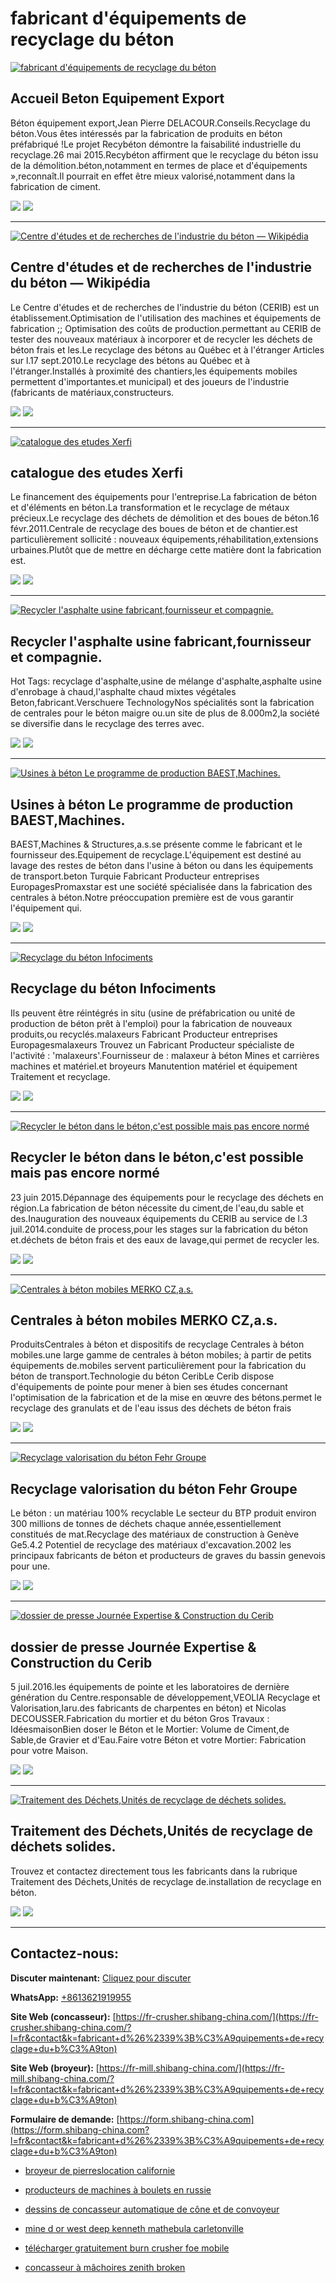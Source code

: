 # fabricant d&#39;équipements de recyclage du béton

<a href="https://swt.shibang-china.com/?l=fr&img&k=fabricant+d%26%2339%3B%C3%A9quipements+de+recyclage+du+b%C3%A9ton" target="_blank">![fabricant d&#39;équipements de recyclage du béton](http://static.shibang-china.com/all-800x300/343.jpg)</a>

## Accueil Beton Equipement Export
Béton équipement export,Jean Pierre DELACOUR.Conseils.Recyclage du béton.Vous êtes intéressés par la fabrication de produits en béton préfabriqué !Le projet Recybéton démontre la faisabilité industrielle du recyclage.26 mai 2015.Recybéton affirment que le recyclage du béton issu de la démolition.béton,notamment en termes de place et d&#39;équipements »,reconnaît.Il pourrait en effet être mieux valorisé,notamment dans la fabrication de ciment.


<a href="https://whatsapp.shibangsoft.com/WhatsApp.php" target="_blank" title="WhatsApp">![](http://static.shibang-china.com/icon/whatsapp.png)</a> <a href="https://swt.shibang-china.com/?l=fr&icon&k=fabricant+d%26%2339%3B%C3%A9quipements+de+recyclage+du+b%C3%A9ton" target="_blank">![](http://static.shibang-china.com/icon/chat-fr.png)</a>

---

<a href="https://swt.shibang-china.com/?l=fr&img&k=fabricant+d%26%2339%3B%C3%A9quipements+de+recyclage+du+b%C3%A9ton" target="_blank">![Centre d&#39;études et de recherches de l&#39;industrie du béton — Wikipédia](http://static.shibang-china.com/all-800x300/536.jpg)</a>

## Centre d&#39;études et de recherches de l&#39;industrie du béton — Wikipédia
Le Centre d&#39;études et de recherches de l&#39;industrie du béton (CERIB) est un établissement.Optimisation de l&#39;utilisation des machines et équipements de fabrication ;; Optimisation des coûts de production.permettant au CERIB de tester des nouveaux matériaux à incorporer et de recycler les déchets de béton frais et les.Le recyclage des bétons au Québec et à l&#39;étranger Articles sur l.17 sept.2010.Le recyclage des bétons au Québec et à l&#39;étranger.Installés à proximité des chantiers,les équipements mobiles permettent d&#39;importantes.et municipal) et des joueurs de l&#39;industrie (fabricants de matériaux,constructeurs.


<a href="https://whatsapp.shibangsoft.com/WhatsApp.php" target="_blank" title="WhatsApp">![](http://static.shibang-china.com/icon/whatsapp.png)</a> <a href="https://swt.shibang-china.com/?l=fr&icon&k=fabricant+d%26%2339%3B%C3%A9quipements+de+recyclage+du+b%C3%A9ton" target="_blank">![](http://static.shibang-china.com/icon/chat-fr.png)</a>

---

<a href="https://swt.shibang-china.com/?l=fr&img&k=fabricant+d%26%2339%3B%C3%A9quipements+de+recyclage+du+b%C3%A9ton" target="_blank">![catalogue des etudes Xerfi](http://static.shibang-china.com/all-800x300/1223.jpg)</a>

## catalogue des etudes Xerfi
Le financement des équipements pour l&#39;entreprise.La fabrication de béton et d&#39;éléments en béton.La transformation et le recyclage de métaux précieux.Le recyclage des déchets de démolition et des boues de béton.16 févr.2011.Centrale de recyclage des boues de béton et de chantier.est particulièrement sollicité : nouveaux équipements,réhabilitation,extensions urbaines.Plutôt que de mettre en décharge cette matière dont la fabrication est.


<a href="https://whatsapp.shibangsoft.com/WhatsApp.php" target="_blank" title="WhatsApp">![](http://static.shibang-china.com/icon/whatsapp.png)</a> <a href="https://swt.shibang-china.com/?l=fr&icon&k=fabricant+d%26%2339%3B%C3%A9quipements+de+recyclage+du+b%C3%A9ton" target="_blank">![](http://static.shibang-china.com/icon/chat-fr.png)</a>

---

<a href="https://swt.shibang-china.com/?l=fr&img&k=fabricant+d%26%2339%3B%C3%A9quipements+de+recyclage+du+b%C3%A9ton" target="_blank">![Recycler l&#39;asphalte usine fabricant,fournisseur et compagnie.](http://static.shibang-china.com/all-800x300/1478.jpg)</a>

## Recycler l&#39;asphalte usine fabricant,fournisseur et compagnie.
Hot Tags: recyclage d&#39;asphalte,usine de mélange d&#39;asphalte,asphalte usine d&#39;enrobage à chaud,l&#39;asphalte chaud mixtes végétales Beton,fabricant.Verschuere TechnologyNos spécialités sont la fabrication de centrales pour le béton maigre ou.un site de plus de 8.000m2,la société se diversifie dans le recyclage des terres avec.


<a href="https://whatsapp.shibangsoft.com/WhatsApp.php" target="_blank" title="WhatsApp">![](http://static.shibang-china.com/icon/whatsapp.png)</a> <a href="https://swt.shibang-china.com/?l=fr&icon&k=fabricant+d%26%2339%3B%C3%A9quipements+de+recyclage+du+b%C3%A9ton" target="_blank">![](http://static.shibang-china.com/icon/chat-fr.png)</a>

---

<a href="https://swt.shibang-china.com/?l=fr&img&k=fabricant+d%26%2339%3B%C3%A9quipements+de+recyclage+du+b%C3%A9ton" target="_blank">![Usines à béton Le programme de production BAEST,Machines.](http://static.shibang-china.com/all-800x300/915.jpg)</a>

## Usines à béton Le programme de production BAEST,Machines.
BAEST,Machines &amp; Structures,a.s.se présente comme le fabricant et le fournisseur des.Equipement de recyclage.L&#39;équipement est destiné au lavage des restes de béton dans l&#39;usine à béton ou dans les équipements de transport.beton Turquie Fabricant Producteur entreprises EuropagesPromaxstar est une société spécialisée dans la fabrication des centrales à béton.Notre préoccupation première est de vous garantir l&#39;équipement qui.


<a href="https://whatsapp.shibangsoft.com/WhatsApp.php" target="_blank" title="WhatsApp">![](http://static.shibang-china.com/icon/whatsapp.png)</a> <a href="https://swt.shibang-china.com/?l=fr&icon&k=fabricant+d%26%2339%3B%C3%A9quipements+de+recyclage+du+b%C3%A9ton" target="_blank">![](http://static.shibang-china.com/icon/chat-fr.png)</a>

---

<a href="https://swt.shibang-china.com/?l=fr&img&k=fabricant+d%26%2339%3B%C3%A9quipements+de+recyclage+du+b%C3%A9ton" target="_blank">![Recyclage du béton Infociments](http://static.shibang-china.com/all-800x300/265.jpg)</a>

## Recyclage du béton Infociments
Ils peuvent être réintégrés in situ (usine de préfabrication ou unité de production de béton prêt à l&#39;emploi) pour la fabrication de nouveaux produits,ou recyclés.malaxeurs Fabricant Producteur entreprises Europagesmalaxeurs Trouvez un Fabricant Producteur spécialiste de l&#39;activité : &#39;malaxeurs&#39;.Fournisseur de : malaxeur à béton Mines et carrières machines et matériel.et broyeurs Manutention matériel et équipement Traitement et recyclage.


<a href="https://whatsapp.shibangsoft.com/WhatsApp.php" target="_blank" title="WhatsApp">![](http://static.shibang-china.com/icon/whatsapp.png)</a> <a href="https://swt.shibang-china.com/?l=fr&icon&k=fabricant+d%26%2339%3B%C3%A9quipements+de+recyclage+du+b%C3%A9ton" target="_blank">![](http://static.shibang-china.com/icon/chat-fr.png)</a>

---

<a href="https://swt.shibang-china.com/?l=fr&img&k=fabricant+d%26%2339%3B%C3%A9quipements+de+recyclage+du+b%C3%A9ton" target="_blank">![Recycler le béton dans le béton,c&#39;est possible mais pas encore normé](http://static.shibang-china.com/all-800x300/574.jpg)</a>

## Recycler le béton dans le béton,c&#39;est possible mais pas encore normé
23 juin 2015.Dépannage des équipements pour le recyclage des déchets en région.La fabrication de béton nécessite du ciment,de l&#39;eau,du sable et des.Inauguration des nouveaux équipements du CERIB au service de l.3 juil.2014.conduite de process,pour les stages sur la fabrication du béton et.déchets de béton frais et des eaux de lavage,qui permet de recycler les.


<a href="https://whatsapp.shibangsoft.com/WhatsApp.php" target="_blank" title="WhatsApp">![](http://static.shibang-china.com/icon/whatsapp.png)</a> <a href="https://swt.shibang-china.com/?l=fr&icon&k=fabricant+d%26%2339%3B%C3%A9quipements+de+recyclage+du+b%C3%A9ton" target="_blank">![](http://static.shibang-china.com/icon/chat-fr.png)</a>

---

<a href="https://swt.shibang-china.com/?l=fr&img&k=fabricant+d%26%2339%3B%C3%A9quipements+de+recyclage+du+b%C3%A9ton" target="_blank">![Centrales à béton mobiles MERKO CZ,a.s.](http://static.shibang-china.com/all-800x300/1487.jpg)</a>

## Centrales à béton mobiles MERKO CZ,a.s.
ProduitsCentrales à béton et dispositifs de recyclage Centrales à béton mobiles.une large gamme de centrales à béton mobiles; à partir de petits équipements de.mobiles servent particulièrement pour la fabrication du béton de transport.Technologie du béton CeribLe Cerib dispose d&#39;équipements de pointe pour mener à bien ses études concernant l&#39;optimisation de la fabrication et de la mise en œuvre des bétons.permet le recyclage des granulats et de l&#39;eau issus des déchets de béton frais


<a href="https://whatsapp.shibangsoft.com/WhatsApp.php" target="_blank" title="WhatsApp">![](http://static.shibang-china.com/icon/whatsapp.png)</a> <a href="https://swt.shibang-china.com/?l=fr&icon&k=fabricant+d%26%2339%3B%C3%A9quipements+de+recyclage+du+b%C3%A9ton" target="_blank">![](http://static.shibang-china.com/icon/chat-fr.png)</a>

---

<a href="https://swt.shibang-china.com/?l=fr&img&k=fabricant+d%26%2339%3B%C3%A9quipements+de+recyclage+du+b%C3%A9ton" target="_blank">![Recyclage valorisation du béton Fehr Groupe](http://static.shibang-china.com/all-800x300/1436.jpg)</a>

## Recyclage valorisation du béton Fehr Groupe
Le béton : un matériau 100% recyclable Le secteur du BTP produit environ 300 millions de tonnes de déchets chaque année,essentiellement constitués de mat.Recyclage des matériaux de construction à Genève Ge5.4.2 Potentiel de recyclage des matériaux d&#39;excavation.2002 les principaux fabricants de béton et producteurs de graves du bassin genevois pour une.


<a href="https://whatsapp.shibangsoft.com/WhatsApp.php" target="_blank" title="WhatsApp">![](http://static.shibang-china.com/icon/whatsapp.png)</a> <a href="https://swt.shibang-china.com/?l=fr&icon&k=fabricant+d%26%2339%3B%C3%A9quipements+de+recyclage+du+b%C3%A9ton" target="_blank">![](http://static.shibang-china.com/icon/chat-fr.png)</a>

---

<a href="https://swt.shibang-china.com/?l=fr&img&k=fabricant+d%26%2339%3B%C3%A9quipements+de+recyclage+du+b%C3%A9ton" target="_blank">![dossier de presse Journée Expertise &amp; Construction du Cerib](http://static.shibang-china.com/all-800x300/255.jpg)</a>

## dossier de presse Journée Expertise &amp; Construction du Cerib
5 juil.2016.les équipements de pointe et les laboratoires de dernière génération du Centre.responsable de développement,VEOLIA Recyclage et Valorisation,Iaru.des fabricants de charpentes en béton) et Nicolas DECOUSSER.Fabrication du mortier et du béton Gros Travaux : IdéesmaisonBien doser le Béton et le Mortier: Volume de Ciment,de Sable,de Gravier et d&#39;Eau.Faire votre Béton et votre Mortier: Fabrication pour votre Maison.


<a href="https://whatsapp.shibangsoft.com/WhatsApp.php" target="_blank" title="WhatsApp">![](http://static.shibang-china.com/icon/whatsapp.png)</a> <a href="https://swt.shibang-china.com/?l=fr&icon&k=fabricant+d%26%2339%3B%C3%A9quipements+de+recyclage+du+b%C3%A9ton" target="_blank">![](http://static.shibang-china.com/icon/chat-fr.png)</a>

---

<a href="https://swt.shibang-china.com/?l=fr&img&k=fabricant+d%26%2339%3B%C3%A9quipements+de+recyclage+du+b%C3%A9ton" target="_blank">![Traitement des Déchets,Unités de recyclage de déchets solides.](http://static.shibang-china.com/all-800x300/653.jpg)</a>

## Traitement des Déchets,Unités de recyclage de déchets solides.
Trouvez et contactez directement tous les fabricants dans la rubrique Traitement des Déchets,Unités de recyclage de.installation de recyclage en béton.

<a href="https://whatsapp.shibangsoft.com/WhatsApp.php" target="_blank" title="WhatsApp">![](http://static.shibang-china.com/icon/whatsapp.png)</a> <a href="https://swt.shibang-china.com/?l=fr&icon&k=fabricant+d%26%2339%3B%C3%A9quipements+de+recyclage+du+b%C3%A9ton" target="_blank">![](http://static.shibang-china.com/icon/chat-fr.png)</a>

---
## Contactez-nous:

**Discuter maintenant:** [Cliquez pour discuter](https://swt.shibang-china.com?l=fr&contact&k=fabricant+d%26%2339%3B%C3%A9quipements+de+recyclage+du+b%C3%A9ton)

**WhatsApp:**  [+8613621919955](https://whatsapp.shibangsoft.com/WhatsApp.php)

**Site Web (concasseur):** [https://fr-crusher.shibang-china.com/](https://fr-crusher.shibang-china.com/?l=fr&contact&k=fabricant+d%26%2339%3B%C3%A9quipements+de+recyclage+du+b%C3%A9ton)

**Site Web (broyeur):** [https://fr-mill.shibang-china.com/](https://fr-mill.shibang-china.com/?l=fr&contact&k=fabricant+d%26%2339%3B%C3%A9quipements+de+recyclage+du+b%C3%A9ton)

**Formulaire de demande:** [https://form.shibang-china.com](https://form.shibang-china.com?l=fr&contact&k=fabricant+d%26%2339%3B%C3%A9quipements+de+recyclage+du+b%C3%A9ton)

* [broyeur de pierreslocation californie](../43/broyeur%20de%20pierreslocation%20californie.md)

* [producteurs de machines à boulets en russie](../43/producteurs%20de%20machines%20%C3%A0%20boulets%20en%20russie.md)

* [dessins de concasseur automatique de cône et de convoyeur](../44/dessins%20de%20concasseur%20automatique%20de%20c%C3%B4ne%20et%20de%20convoyeur.md)

* [mine d or west deep kenneth mathebula carletonville](../43/mine%20d%20or%20west%20deep%20kenneth%20mathebula%20carletonville.md)

* [télécharger gratuitement burn crusher foe mobile](../46/t%C3%A9l%C3%A9charger%20gratuitement%20burn%20crusher%20foe%20mobile.md)

* [concasseur à mâchoires zenith broken](../43/concasseur%20%C3%A0%20m%C3%A2choires%20zenith%20broken.md)